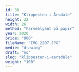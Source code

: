 ```yaml
---
id: 38
title: "Klippesten i Årsdale"
height: 32
width: 26
method: "Farveblyant på papir"
year: 2020
price: "900"
fileName: "IMG_2207.JPG"
medie: "drawing"
draft: "no"
slug: "klippesten-i-aarsdale"
weight: "100"
---
```

